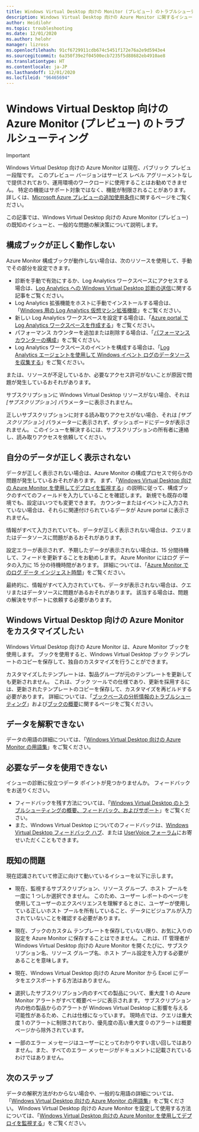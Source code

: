 ```yaml
---
title: Windows Virtual Desktop 向けの Monitor (プレビュー) のトラブルシューティング - Azure
description: Windows Virtual Desktop 向けの Azure Monitor に関するイシューのトラブルシューティング方法。
author: Heidilohr
ms.topic: troubleshooting
ms.date: 12/01/2020
ms.author: helohr
manager: lizross
ms.openlocfilehash: 91cf6729911cdb674c5451f172e76a2e9d5943e4
ms.sourcegitcommit: 6a350f39e2f04500ecb7235f5d88682eb4910ae8
ms.translationtype: HT
ms.contentlocale: ja-JP
ms.lasthandoff: 12/01/2020
ms.locfileid: "96465694"
---
```

# <a name="troubleshoot-azure-monitor-for-windows-virtual-desktop-preview"></a>Windows Virtual Desktop 向けの Azure Monitor (プレビュー) のトラブルシューティング

>[!IMPORTANT]
>Windows Virtual Desktop 向けの Azure Monitor は現在、パブリック プレビュー段階です。 このプレビュー バージョンはサービス レベル アグリーメントなしで提供されており、運用環境のワークロードに使用することはお勧めできません。 特定の機能はサポート対象ではなく、機能が制限されることがあります。 詳しくは、[Microsoft Azure プレビューの追加使用条件](https://azure.microsoft.com/support/legal/preview-supplemental-terms/)に関するページをご覧ください。

この記事では、Windows Virtual Desktop 向けの Azure Monitor (プレビュー) の既知のイシューと、一般的な問題の解決策について説明します。

## <a name="the-configuration-workbook-isnt-working-properly"></a>構成ブックが正しく動作しない

Azure Monitor 構成ブックが動作しない場合は、次のリソースを使用して、手動でその部分を設定できます。

- 診断を手動で有効にするか、Log Analytics ワークスペースにアクセスする場合は、[Log Analytics への Windows Virtual Desktop 診断の送信](diagnostics-log-analytics.md)に関する記事をご覧ください。
- Log Analytics 拡張機能をホストに手動でインストールする場合は、「[Windows 用の Log Analytics 仮想マシン拡張機能](../virtual-machines/extensions/oms-windows.md)」をご覧ください。
- 新しい Log Analytics ワークスペースを設定する場合は、「[Azure portal で Log Analytics ワークスペースを作成する](../azure-monitor/learn/quick-create-workspace.md)」をご覧ください。
- パフォーマンス カウンターを追加または削除する場合は、「[パフォーマンス カウンターの構成](../azure-monitor/platform/data-sources-performance-counters.md)」をご覧ください。
- Log Analytics ワークスペースのイベントを構成する場合は、「[Log Analytics エージェントを使用して Windows イベント ログのデータソースを収集する](../azure-monitor/platform/data-sources-windows-events.md)」をご覧ください。

または、リソースが不足しているか、必要なアクセス許可がないことが原因で問題が発生しているおそれがあります。

サブスクリプションに Windows Virtual Desktop リソースがない場合、それは *[サブスクリプション]* パラメーターに表示されません。

正しいサブスクリプションに対する読み取りアクセスがない場合、それは *[サブスクリプション]* パラメーターに表示されず、ダッシュボードにデータが表示されません。 このイシューを解決するには、サブスクリプションの所有者に連絡し、読み取りアクセスを依頼してください。

## <a name="my-data-isnt-displaying-properly"></a>自分のデータが正しく表示されない

データが正しく表示されない場合は、Azure Monitor の構成プロセスで何らかの問題が発生しているおそれがあります。 まず、「[Windows Virtual Desktop 向けの Azure Monitor を使用してデプロイを監視する](azure-monitor.md)」の説明に従って、構成ブックのすべてのフィールドを入力していることを確認します。 新規でも既存の環境でも、設定はいつでも変更できます。 カウンターまたはイベントに入力されていない場合は、それらに関連付けられているデータが Azure portal に表示されません。

情報がすべて入力されていても、データが正しく表示されない場合は、クエリまたはデータソースに問題があるおそれがあります。 

設定エラーが表示されず、予期したデータが表示されない場合は、15 分間待機して、フィードを更新することをお勧めします。 Azure Monitor にはログ データの入力に 15 分の待機時間があります。 詳細については、「[Azure Monitor でのログ データ インジェスト時間](../azure-monitor/platform/data-ingestion-time.md)」をご覧ください。

最終的に、情報がすべて入力されていても、データが表示されない場合は、クエリまたはデータソースに問題があるおそれがあります。 該当する場合は、問題の解決をサポートに依頼する必要があります。

## <a name="i-want-to-customize-azure-monitor-for-windows-virtual-desktop"></a>Windows Virtual Desktop 向けの Azure Monitor をカスタマイズしたい

Windows Virtual Desktop 向けの Azure Monitor は、Azure Monitor ブックを使用します。 ブックを使用すると、Windows Virtual Desktop ブック テンプレートのコピーを保存して、独自のカスタマイズを行うことができます。

カスタマイズしたテンプレートは、製品グループが元のテンプレートを更新しても更新されません。 これは、ブック ツールでの仕様であり、更新を採用するには、更新されたテンプレートのコピーを保存して、カスタマイズを再ビルドする必要があります。 詳細については、「[ブックベースの分析情報のトラブルシューティング](../azure-monitor/insights/troubleshoot-workbooks.md)」および[ブックの概要](../azure-monitor/platform/workbooks-overview.md)に関するページをご覧ください。

## <a name="i-cant-interpret-the-data"></a>データを解釈できない

データの用語の詳細については、「[Windows Virtual Desktop 向けの Azure Monitor の用語集](azure-monitor-glossary.md)」をご覧ください。

## <a name="the-data-i-need-isnt-available"></a>必要なデータを使用できない

イシューの診断に役立つデータ ポイントが見つかりませんか。 フィードバックをお送りください。

- フィードバックを残す方法については、「[Windows Virtual Desktop のトラブルシューティングの概要、フィードバック、およびサポート](troubleshoot-set-up-overview.md)」をご覧ください。
- また、Windows Virtual Desktop についてのフィードバックは、[Windows Virtual Desktop フィードバック ハブ](https://support.microsoft.com/help/4021566/windows-10-send-feedback-to-microsoft-with-feedback-hub-app)、または [UserVoice フォーラム](https://windowsvirtualdesktop.uservoice.com/forums/921118-general)にお寄せいただくこともできます。

## <a name="known-issues"></a>既知の問題

現在認識されていて修正に向けて動いているイシューを以下に示します。

- 現在、監視するサブスクリプション、リソース グループ、ホスト プールを一度に 1 つしか選択できません。 このため、ユーザー レポートのページを使用してユーザーのエクスペリエンスを理解するときに、ユーザーが使用している正しいホスト プールを所有していること、データにビジュアルが入力されていないことを確認する必要があります。

- 現在、ブックのカスタム テンプレートを保存していない限り、お気に入りの設定を Azure Monitor に保存することはできません。 これは、IT 管理者が Windows Virtual Desktop 向けの Azure Monitor を開くたびに、サブスクリプション名、リソース グループ名、ホスト プール設定を入力する必要があることを意味します。

- 現在、Windows Virtual Desktop 向けの Azure Monitor から Excel にデータをエクスポートする方法はありません。

- 選択したサブスクリプション内のすべての製品について、重大度 1 の Azure Monitor アラートがすべて概要ページに表示されます。 サブスクリプション内の他の製品からのアラートが Windows Virtual Desktop に影響を与える可能性があるため、これは仕様になっています。 現時点では、クエリは重大度 1 のアラートに制限されており、優先度の高い重大度 0 のアラートは概要ページから除外されています。

- 一部のエラー メッセージはユーザーにとってわかりやすい言い回しではありません。また、すべてのエラー メッセージがドキュメントに記載されているわけではありません。

## <a name="next-steps"></a>次のステップ

データの解釈方法がわからない場合や、一般的な用語の詳細については、「[Windows Virtual Desktop 向けの Azure Monitor の用語集](azure-monitor-glossary.md)」をご覧ください。 Windows Virtual Desktop 向けの Azure Monitor を設定して使用する方法については、「[Windows Virtual Desktop 向けの Azure Monitor を使用してデプロイを監視する](azure-monitor.md)」をご覧ください。